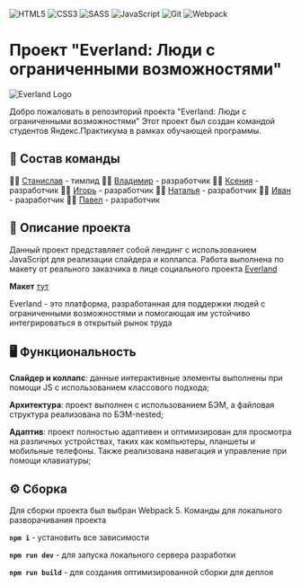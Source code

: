 ![HTML5](https://img.shields.io/badge/html5-%23E34F26.svg?style=for-the-badge&logo=html5&logoColor=white) ![CSS3](https://img.shields.io/badge/css3-%231572B6.svg?style=for-the-badge&logo=css3&logoColor=white) ![SASS](https://img.shields.io/badge/SASS-hotpink.svg?style=for-the-badge&logo=SASS&logoColor=white) ![JavaScript](https://img.shields.io/badge/javascript-%23323330.svg?style=for-the-badge&logo=javascript&logoColor=%23F7DF1E) ![Git](https://img.shields.io/badge/git-%23F05033.svg?style=for-the-badge&logo=git&logoColor=white) ![Webpack](https://img.shields.io/badge/webpack-%238DD6F9.svg?style=for-the-badge&logo=webpack&logoColor=black)
# Проект "Everland: Люди с ограниченными возможностями"

![Everland Logo](https://evland.ru/wp-content/uploads/2022/05/Logo.svg)

Добро пожаловать в репозиторий проекта "Everland: Люди с ограниченными возможностями" Этот проект был создан командой студентов Яндекс.Практикума в рамках обучающей программы.

## 👥 Состав команды
👨‍🏫 [Станислав](https://github.com/sasketeen) - тимлид
👨‍💻 [Владимир](https://github.com/Armagidosha) - разработчик
👩‍💻 [Ксения](https://github.com/ksushw) - разработчик
👨‍💻 [Игорь](https://github.com/igoKas) - разработчик
👩‍💻 [Наталья](https://github.com/Natalica22) - разработчик
👨‍💻 [Иван](https://github.com/evanisrael) - разработчик
👨‍💻 [Павел](https://github.com/Puvli) - разработчик

## 📖 Описание проекта
Данный проект представляет собой лендинг с использованием JavaScript для реализации слайдера и коллапса. Работа выполнена по макету от реального заказчика в лице социального проекта [Everland](https://evland.ru/)

**Макет** [тут](https://www.figma.com/file/59a1PXM1KLWN0hWWMl1Kni/Everland-(Copy)?node-id=300%3A539)

Everland - это платформа, разработанная для поддержки людей с ограниченными возможностями и помогающая им устойчиво интегрироваться в открытый рынок труда

## 🖥️ Функциональность

**Слайдер и коллапс**: данные интерактивные элементы выполнены при помощи JS с использованием классового подхода;

**Архитектура**: проект выполнен с использованием БЭМ, а файловая структура реализована по БЭМ-nested;

**Адаптив**: проект полностью адаптивен и оптимизирован для просмотра на различных устройствах, таких как компьютеры, планшеты и мобильные телефоны. Также реализована навигация и управление при помощи клавиатуры;

## ⚙️ Сборка
Для сборки проекта был выбран Webpack 5. Команды для локального разворачивания проекта

**`npm i`** - установить все зависимости

**`npm run dev`** - для запуска локального сервера разработки

**`npm run build`** - для создания оптимизированной сборки для деплоя
